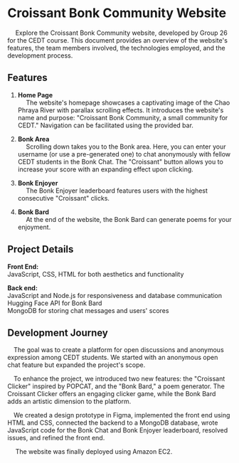 # Croissant Bonk Community Website
&ensp;&ensp; Explore the Croissant Bonk Community website, developed by Group 26 for the CEDT course. This document provides an overview of the website's features, the team members involved, the technologies employed, and the development process.

## Features
1. **Home Page <br>**
&ensp;&ensp; The website's homepage showcases a captivating image of the Chao Phraya River with parallax scrolling effects. It introduces the website's name and purpose: "Croissant Bonk Community, a small community for CEDT." Navigation can be facilitated using the provided bar.

2. **Bonk Area <br>**
&ensp;&ensp; Scrolling down takes you to the Bonk area. Here, you can enter your username (or use a pre-generated one) to chat anonymously with fellow CEDT students in the Bonk Chat. The "Croissant" button allows you to increase your score with an expanding effect upon clicking.

3. **Bonk Enjoyer<br>**
&ensp;&ensp; The Bonk Enjoyer leaderboard features users with the highest consecutive "Croissant" clicks.

4. **Bonk Bard<br>**
&ensp;&ensp; At the end of the website, the Bonk Bard can generate poems for your enjoyment.

## Project Details
**Front End:** <br>
JavaScript, CSS, HTML for both aesthetics and functionality

**Back end:** <br>
JavaScript and Node.js for responsiveness and database communication <br>
Hugging Face API for Bonk Bard <br>
MongoDB for storing chat messages and users' scores

## Development Journey
&ensp;&ensp;The goal was to create a platform for open discussions and anonymous expression among CEDT students. We started with an anonymous open chat feature but expanded the project's scope.

&ensp;&ensp;To enhance the project, we introduced two new features: the "Croissant Clicker" inspired by POPCAT, and the "Bonk Bard," a poem generator. The Croissant Clicker offers an engaging clicker game, while the Bonk Bard adds an artistic dimension to the platform.

&ensp;&ensp;We created a design prototype in Figma, implemented the front end using HTML and CSS, connected the backend to a MongoDB database, wrote JavaScript code for the Bonk Chat and Bonk Enjoyer leaderboard, resolved issues, and refined the front end.

&ensp;&ensp; The website was finally deployed using Amazon EC2.

